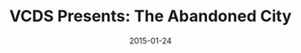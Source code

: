 ---
layout: post
title:  "VCDS Presents: The Abandoned City"
date:   2015-01-24
order:  6
start:  "6:00"
end:    "11:00"
categories: events
---